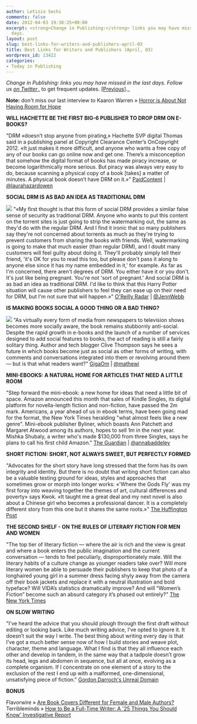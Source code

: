 ```yaml
---
author: Letizia Sechi
comments: false
date: 2012-04-03 19:38:25+00:00
excerpt: <strong>Change in Publishing:</strong> links you may have missed in the last
  days.
layout: post
slug: best-links-for-writers-and-publishers-april-03
title: Best Links for Writers and Publishers (April, 03)
wordpress_id: 13422
categories:
- Today in Publishing
---
```


_Change in Publishing: links you may have missed in the last days.
Follow us [on Twitter](http://www.twitter.com/40kbooks)__ to get frequent updates. [[Previous](http://www.40kbooks.com/?p=13415)]._

**Note:** don't miss our last interview to Kaaron Warren » [Horror is About Not Having Room for Hope](http://www.40kbooks.com/?p=13417)

**WILL HACHETTE BE THE FIRST BIG-6 PUBLISHER TO DROP DRM ON E-BOOKS?**

"DRM «doesn’t stop anyone from pirating,» Hachette SVP digital Thomas said in a publishing panel at Copyright Clearance Center’s OnCopyright 2012. «It just makes it more difficult, and anyone who wants a free copy of any of our books can go online now and get one. There’s a misconception that somehow the digital format of books has made piracy increase, or become logarithmically more serious. But piracy was always very easy to do, because scanning a physical copy of a book [takes] a matter of minutes. A physical book doesn’t have DRM on it.»"
[PaidContent](http://paidcontent.org/article/419-will-hachette-be-the-first-big-6-publisher-to-drop-drm/) | [@laurahazardowen](http://twitter.com/laurahazardowen/)

**SOCIAL DRM IS AS BAD AN IDEA AS TRADITIONAL DRM**

![](http://www.40kbooks.com/wp-content/uploads/HarryPotter.png) "«My first thought is that this form of social DRM provides a similar false sense of security as traditional DRM. Anyone who wants to put this content on the torrent sites is just going to strip the watermarking out, the same as they'd do with the regular DRM. And I find it ironic that so many publishers say they're not concerned about torrents as much as they're trying to prevent customers from sharing the books with friends. Well, watermarking is going to make that much easier (than regular DRM), and I doubt many customers will feel guilty about doing it. They'll probably simply tell their friend, 'it's OK for you to read this too, but please don't pass it along to anyone else since it has my name embedded in it,' for example.
As far as I'm concerned, there aren't degrees of DRM. You either have it or you don't. It's just like being pregnant. You're not 'sort of pregnant.' And social DRM is as bad an idea as traditional DRM. I'd like to think that this Harry Potter situation will cause other publishers to feel they can ease up on their need for DRM, but I'm not sure that will happen.»"
[O'Reilly Radar](http://radar.oreilly.com/2012/03/harry-potter-drm-news-revenues-agency-pricing.html) | [@JennWebb](http://twitter.com/JennWebb)

**IS MAKING BOOKS SOCIAL A GOOD THING OR A BAD THING?**

![](http://www.40kbooks.com/wp-content/uploads/2283319494_8e54bfdb1d_z1.png) "As virtually every form of media from newspapers to television shows becomes more socially aware, the book remains stubbornly anti-social. Despite the rapid growth in e-books and the launch of a number of services designed to add social features to books, the act of reading is still a fairly solitary thing. Author and tech blogger Clive Thompson says he sees a future in which books become just as social as other forms of writing, with comments and conversations integrated into them or revolving around them — but is that what readers want?"
[GigaOm](http://gigaom.com/2012/04/02/is-making-books-social-a-good-thing-or-a-bad-thing/) | [@mathewi](https://twitter.com/#!/mathewi)

**MINI-EBOOKS: A NATURAL HOME FOR ARTICLES THAT NEED A LITTLE ROOM**

"Step forward the mini-ebook: a new home for ideas that need a little bit of space. Amazon announced this month that sales of Kindle Singles, its digital platform for novella-length fiction and non-fiction, have passed the 2m mark. Americans, a year ahead of us in ebook terms, have been going mad for the format, the New York Times heralding "what almost feels like a new genre". Mini-ebook publisher Byliner, which boasts Ann Patchett and Margaret Atwood among its authors, hopes to sell 1m in the next year. Mishka Shubaly, a writer who's made $130,000 from three Singles, says he plans to call his first child Amazon."
[The Guardian](http://www.guardian.co.uk/books/2012/apr/01/mini-ebooks-amazon-kindle-singles) | [@annabaddeley](https://twitter.com/#!/annabaddeley)

**SHORT FICTION: SHORT, NOT ALWAYS SWEET, BUT PERFECTLY FORMED**

"Advocates for the short story have long stressed that the form has its own integrity and identity. But there is no doubt that writing short fiction can also be a valuable testing ground for ideas, styles and approaches that sometimes grow or morph into longer works: «'Where the Gods Fly' was my first foray into weaving together the themes of art, cultural differences and poverty» says Kwok. «It taught me a great deal and my next novel is also about a Chinese girl who becomes a professional dancer. It is a completely different story from this one but it shares the same roots.»" 
[The Huffington Post](http://www.huffingtonpost.co.uk/will-white/short-stories-fiction-short-not-a_b_1387333.html?ref=tw)

**THE SECOND SHELF - ON THE RULES OF LITERARY FICTION FOR MEN AND WOMEN**

"The top tier of literary fiction — where the air is rich and the view is great and where a book enters the public imagination and the current conversation — tends to feel peculiarly, disproportionately male.﻿ Will the literary habits of a culture change as younger readers take over? Will more literary women be able to persuade their publishers to keep that photo of a longhaired young girl in a summer dress facing shyly away from the camera off their book jackets and replace it with a neutral illustration and bold typeface? Will VIDA’s statistics dramatically improve? And will “Women’s Fiction” become such an absurd category it’s phased out entirely?"
[The New York Times](http://www.nytimes.com/2012/04/01/books/review/on-the-rules-of-literary-fiction-for-men-and-women.html?pagewanted=4&_r=1&partner=rss&emc=rss?)

**ON SLOW WRITING**

"I’ve heard the advice that you should plough through the first draft without editing or looking back. Like much writing advice, I’ve opted to ignore it. It doesn’t suit the way I write. The best thing about writing every day is that I’ve got a much better sense now of how I build stories and weave plot, character, theme and language. What I find is that they all influence each other and develop in tandem, in the same way that a tadpole doesn’t grow its head, legs and abdomen in sequence, but all at once, evolving as a complete organism. If I concentrate on one element of a story to the exclusion of the rest I end up with a malformed, one-dimensional, unsatisfying piece of fiction."
[Gordon Darroch's Unreal Domain](http://gordondarroch.wordpress.com/2012/03/30/on-slow-writing/) 

**BONUS**

Flavorwire » [Are Book Covers Different for Female and Male Authors?](http://flavorwire.com/275360/are-book-covers-different-for-female-and-male-authors)
Terribleminds » [How to Be a Full-Time Writer: A '25 Things You Should Know' Investigative Report](http://terribleminds.com/ramble/2012/04/02/how-to-be-a-full-time-writer/)
